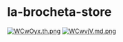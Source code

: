 # la-brocheta-store

[![WCwOyx.th.png](https://iili.io/WCwOyx.th.png)](https://freeimage.host/i/WCwOyx)
[![WCwvjV.md.png](https://iili.io/WCwvjV.md.png)](https://freeimage.host/i/WCwvjV)

